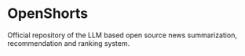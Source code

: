 # OpenShorts
Official repository of the LLM based open source news summarization, recommendation and ranking system.
